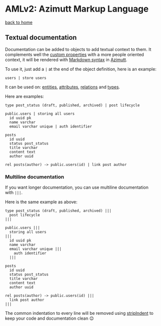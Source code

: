 # AMLv2: Azimutt Markup Language

[back to home](./README.md)


## Textual documentation

Documentation can be added to objects to add textual context to them.
It complements well the [custom properties](./properties.md) with a more people oriented context, it will be rendered with [Markdown syntax](https://wikipedia.org/wiki/Markdown) in [Azimutt](https://azimutt.app).

To use it, just add a `|` at the end of the object definition, here is an example:

```aml
users | store users
```

It can be used on: [entities](./entity.md), [attributes](./entity.md#attribute), [relations](./relation.md) and [types](./type.md).

Here are examples:

```aml
type post_status (draft, published, archived) | post lifecycle

public.users | storing all users
  id uuid pk
  name varchar
  email varchar unique | auth identifier

posts
  id uuid
  status post_status
  title varchar
  content text
  author uuid

rel posts(author) -> public.users(id) | link post author
```


### Multiline documentation

If you want longer documentation, you can use multiline documentation with `|||`.

Here is the same example as above:

```aml
type post_status (draft, published, archived) |||
  post lifecycle
|||

public.users |||
  storing all users
|||
  id uuid pk
  name varchar
  email varchar unique |||
    auth identifier
  |||

posts
  id uuid
  status post_status
  title varchar
  content text
  author uuid

rel posts(author) -> public.users(id) |||
  link post author
|||
```

The common indentation to every line will be removed using [stripIndent](../../utils/src/string.ts) to keep your code and documentation clean 😉
